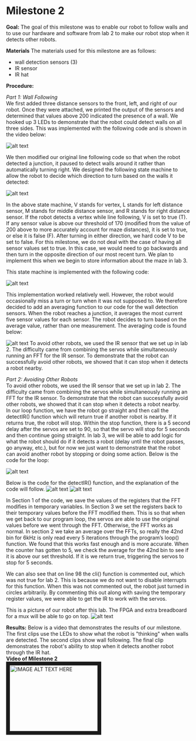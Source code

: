 # Milestone 2


**Goal:**
The goal of this milestone was to enable our robot to follow walls and to use our hardware and software from lab 2 to make our robot stop when it detects other robots.

**Materials**
The materials used for this milestone are as follows:
* wall detection sensors (3)
* IR sensor
* IR hat

**Procedure:**  


*Part 1: Wall Following*  
We first added three distance sensors to the front, left, and right of our robot. Once they were attached, we printed the output of the sensors and determined that values above 200 indicated the presence of a wall. We hooked up 3 LEDs to demonstrate that the robot could detect walls on all three sides. This was implemented with the following code and is shown in the video below:  

![alt text](/assets/milestone2/LED_code.png)

We then modified our original line following code so that when the robot detected a junction, it paused to detect walls around it rather than automatically turning right. We designed the following state machine to allow the robot to decide which direction to turn based on the walls it detected:  

![alt text](/assets/milestone2/wall_detection_fsm.png)

In the above state machine, V stands for vertex, L stands for left distance sensor, M stands for middle distance sensor, and R stands for right distance sensor. If the robot detects a vertex while line following, V is set to true (T). If any sensor value is above our threshold of 170 (modified from the value of 200 above to more accurately account for maze distances), it is set to true, or else it is false (F). After turning in either direction, we hard code V to be set to false. For this milestone, we do not deal with the case of having all sensor values set to true. In this case, we would need to go backwards and then turn in the opposite direction of our most recent turn. We plan to implement this when we begin to store information about the maze in lab 3.  
  
This state machine is implemented with the following code:  

![alt text](/assets/milestone2/fsm_code.png)

This implementation worked relatively well. However, the robot would occasionally miss a turn or turn when it was not supposed to. We therefore decided to add an averaging function to our code for the wall detection sensors. When the robot reaches a junction, it averages the most current five sensor values for each sensor. The robot decides to turn based on the average value, rather than one measurement. The averaging code is found below:  

![alt text](/assets/milestone2/read_dist_sensors_code.png)
To avoid other robots, we used the IR sensor that we set up in lab 2. The difficulty came from combining the servos while simultaneously running an FFT for the IR sensor. To demonstrate that the robot can successfully avoid other robots, we showed that it can stop when it detects a robot nearby.  


*Part 2: Avoiding Other Robots*  
To avoid other robots, we used the IR sensor that we set up in lab 2. The difficulty came from combining the servos while simultaneously running an FFT for the IR sensor. To demonstrate that the robot can successfully avoid other robots, we showed that it can stop when it detects a robot nearby.  
In our loop function, we have the robot go straight and then call the detectIR() function which will return true if another robot is nearby. If it returns true, the robot will stop. Within the stop function, there is a 5 second delay after the servos are set to 90, so that the servo will stop for 5 seconds and then continue going straight. In lab 3, we will be able to add logic for what the robot should do if it detects a robot (delay until the robot passes, go anyway, etc.), but for now we just want to demonstrate that the robot can avoid another robot by stopping or doing some action. Below is the code for the loop:    

![alt text](/assets/milestone2/IR_loop_code.png)

Below is the code for the detectIR() function, and the explanation of the code will follow.
![alt text](/assets/milestone2/detect_IR_part1.png)
![alt text](/assets/milestone2/detect_IR_part2.png)

In Section 1 of the code, we save the values of the registers that the FFT modifies in temporary variables. In Section 3 we set the registers back to their temporary values before the FFT modified them. This is so that when we get back to our program loop, the servos are able to use the original values before we went through the FFT. Otherwise, the FFT works as normal. In section 2 we take an average over the FFTs, so really the 42nd bin for 6kHz is only read every 5 iterations through the program’s loop() function. We found that this works fast enough and is more accurate. When the counter has gotten to 5, we check the average for the 42nd bin to see if it is above our set threshold. If it is we return true, triggering the servos to stop for 5 seconds.  

We can also see that on line 98 the cli() function is commented out, which was not true for lab 2. This is because we do not want to disable interrupts for this function. When this was not commented out, the robot just turned in circles arbitrarily. By commenting this out along with saving the temporary register values, we were able to get the IR to work with the servos.

This is a picture of our robot after this lab. The FPGA and extra breadboard for a mux will be able to go on top.
![alt text](/assets/milestone2/robot_view1.png)

**Results:** 
Below is a video that demonstrates the results of our milestone. The first clips use the LEDs to show what the robot is "thinking" when walls are detected. The second clips show wall following. The final clip demonstrates the robot's ability to stop when it detects another robot through the IR hat.  
**Video of Milestone 2**  
<a href="https://www.youtube.com/watch?v=Sw3WUQa44-k
" target="_blank"><img src="http://img.youtube.com/vi/Sw3WUQa44-k/0.jpg" 
alt="IMAGE ALT TEXT HERE" width="240" height="180" border="10" /></a>



